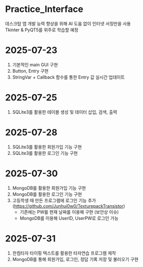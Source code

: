 # Practice_Interface
데스크탑 앱 개발 능력 향상을 위해 AI 도움 없이 인터넷 서칭만을 사용 \
Tkinter & PyQT5를 위주로 학습할 예정 

# 2025-07-23 #
1. 기본적인 main GUI 구현
2. Button, Entry 구현
3. StringVar + Callback 함수를 통한 Entry 값 실시간 업데이트

# 2025-07-25 #
1. SQLite3를 활용한 테이블 생성 및 데이터 삽입, 검색, 출력

# 2025-07-28 #
1. SQLite3를 활용한 회원가입 기능 구현
2. SQLite3를 활용한 로그인 기능 구현

# 2025-07-30 #
1. MongoDB를 활용한 회원가입 기능 구현
2. MongoDB를 활용한 로그인 기능 구현
3. 고등학생 때 만든 프로그램에 로그인 기능 추가 (https://github.com/Junhui0w0/TexturepackTransistor)
    - 기존에는 PW를 현재 날짜를 이용해 구현 (보안상 이슈)
    - MongoDB를 이용해 UserID, UserPW로 로그인 가능

# 2025-07-31 #
1. 한컴타자 타이핑 텍스트를 활용한 타자연습 프로그램 제작
2. MongoDB를 통해 회원가입, 로그인, 정답 기록 저장 및 불러오기 구현
